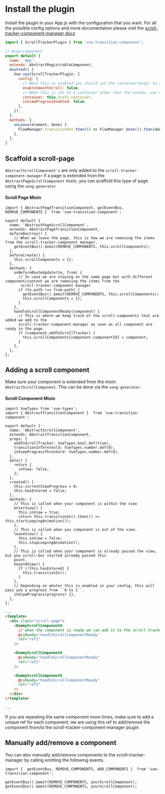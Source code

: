 # Install the plugin
Install the plugin in your App.js with the configuration that you want.
For all the possible config options and more documentation please visit the [scroll-tracker-component-manager docs](https://github.com/riccoarntz/scroll-tracker-component-manager/wiki)

```javascript
import { ScrollTrackerPlugin } from 'vue-transition-component';

// @vue/component
export default {
  name: 'App',
  extends: AbstractRegistrableComponent,
  mounted() {
    Vue.use(ScrollTrackerPlugin, {
      config: {
        // When this is enabled you should set the container(body) to a fixed height(100%).
        enableSmoothScroll: false,
        // When this is set to a container other than the window, you need to set the html/body tag to a fixed height(100%) and overflow: hidden. And set the container to a fixed height(100%) and overflow: auto.
        container: this.$refs.container,
        inViewProgressEnabled: false,
      },
    });
  },
  methods: {
    onLeave(element, done) {
      FlowManager.transitionOut.then(() => FlowManager.done()).then(done);
    },
  },
}
```

## Scaffold a scroll-page
``AbstractScrollComponent's`` are only added to the ``scroll-tracker-component-manager`` if a page is extended from the
``AbstractPageScrollComponent`` mixin, you can scaffold this type of page using the ``seng-generator``

#### Scroll Page Mixin
```
import { AbstractPageTransitionComponent, getEventBus, REMOVE_COMPONENTS }  from 'vue-transition-component';

export default {
  name: 'AbstractPageScrollComponent',
  extends: AbstractPageTransitionComponent,
  beforeDestroy() {
    // When we leave the page, this is how we are removing the items from the scroll-tracker-component manager.
    getEventBus().$emit(REMOVE_COMPONENTS, this.scrollComponents);
  },
  beforeCreate() {
    this.scrollComponents = {};
  },
  methods: {
    onBeforeRouteUpdate(to, from) {
      // In case we are staying on the same page but with different component/content we are removing the items from the
       scroll-tracker-component manager
      if (to.path !== from.path) {
        getEventBus().$emit(REMOVE_COMPONENTS, this.scrollComponents);
        this.scrollComponents = {};
      }
    },
    handleScrollComponentReady(component) {
      // This is where we keep track of the scroll-components that are added we add to the
      scroll-tracker-component-manager as soon as all component are ready in the page.
      if (component.addToScrollTracker) {
        this.scrollComponents[component.componentId] = component;
      }
    },
  },
};
```

## Adding a scroll component
Make sure your component is extended from the mixin ``AbstractScrollComponent``. This can be done via the
``seng-generator``.


#### Scroll Component Mixin
```
import VueTypes from 'vue-types';
import { AbstractTransitionComponent }  from 'vue-transition-component';

export default {
  name: 'AbstractScrollComponent',
  extends: AbstractTransitionComponent,
  props: {
    addToScrollTracker: VueTypes.bool.def(true),
    transitionInThreshold: VueTypes.number.def(0),
    inViewProgressThreshold: VueTypes.number.def(0),
  },
  data() {
    return {
      inView: false,
    };
  },
  created() {
    this.currentViewProgress = 0;
    this.hasEntered = false;
  },
  methods: {
    // This is called when your component is within the view
    enterView() {
      this.inView = true;
      return this.transitionIn().then(() => this.startLoopingAnimation());
    },
    // This is called when you component is out of the view.
    leaveView() {
      this.inView = false;
      this.stopLoopingAnimation();
    },
    // This is called when your component is already passed the view, but you scroll-bar started already passed this
    point.
    beyondView() {
      if (!this.hasEntered) {
        this.transitionIn();
      }
    },
    // Depending on wheter this is enabled in your config, this will pass you a progress from ``0 to 1``.
    inViewProgress(progress) {},
  },
};
```

```html
...
<template>
  <div class="scroll-page">
    <DummyScrollComponentA
      // when the component is ready we can add it to the scroll-tracker-component-manager via this method.
      @isReady="handleScrollComponentReady"
      ref="ref1"
    />

    <DummyScrollComponentA
      @isReady="handleScrollComponentReady"
      ref="ref2"
    />

    <DummyScrollComponentA
      @isReady="handleScrollComponentReady"
      ref="ref3"
    />
  </div>
</template>

...
```
If you are repeating the same component more times, make sure to add a unique ref for each component, we are using this
ref to add/remove the component from/to the scroll-tracker-component-manager plugin.


## Manually add/remove a component
You can also manually add/remove components to the scroll-tracker-manager by calling emitting the following events.

```
import {  getEventBus, REMOVE_COMPONENTS, ADD_COMPONENTS }  from 'vue-transition-component';

getEventBus().$emit(REMOVE_COMPONENTS, yourScrollComponent);
getEventBus().$emit(REMOVE_COMPONENTS, yourScrollComponent);
```
